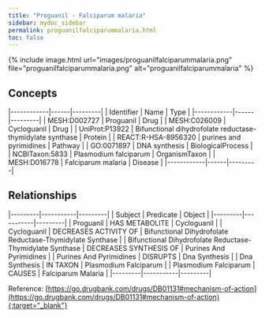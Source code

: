 ```yaml
---
title: "Proguanil - Falciparum malaria"
sidebar: mydoc_sidebar
permalink: proguanilfalciparummalaria.html
toc: false 
---
```


{% include image.html url="images/proguanilfalciparummalaria.png" file="proguanilfalciparummalaria.png" alt="proguanilfalciparummalaria" %}

## Concepts

|------------|------|---------|
| Identifier | Name | Type    |
|------------|------|---------|
| MESH:D002727 | Proguanil | Drug |
| MESH:C026009 | Cycloguanil | Drug |
| UniProt:P13922 | Bifunctional dihydrofolate reductase-thymidylate synthase | Protein |
| REACT:R-HSA-8956320 | purines and pyrimidines | Pathway |
| GO:0071897 | DNA synthesis | BiologicalProcess |
| NCBITaxon:5833 | Plasmodium falciparum | OrganismTaxon |
| MESH:D016778 | Falciparum malaria | Disease |
|------------|------|---------|

## Relationships

|---------|-----------|---------|
| Subject | Predicate | Object  |
|---------|-----------|---------|
| Proguanil | HAS METABOLITE | Cycloguanil |
| Cycloguanil | DECREASES ACTIVITY OF | Bifunctional Dihydrofolate Reductase-Thymidylate Synthase |
| Bifunctional Dihydrofolate Reductase-Thymidylate Synthase | DECREASES SYNTHESIS OF | Purines And Pyrimidines |
| Purines And Pyrimidines | DISRUPTS | Dna Synthesis |
| Dna Synthesis | IN TAXON | Plasmodium Falciparum |
| Plasmodium Falciparum | CAUSES | Falciparum Malaria |
|---------|-----------|---------|

Reference: [https://go.drugbank.com/drugs/DB01131#mechanism-of-action](https://go.drugbank.com/drugs/DB01131#mechanism-of-action){:target="_blank"}